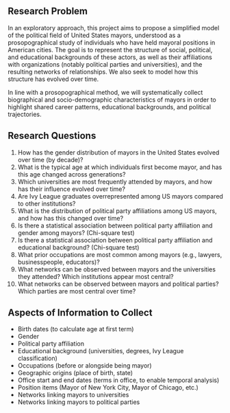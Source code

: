 ## Research Problem

In an exploratory approach, this project aims to propose a simplified model of the political field of United States mayors, understood as a prosopographical study of individuals who have held mayoral positions in American cities. The goal is to represent the structure of social, political, and educational backgrounds of these actors, as well as their affiliations with organizations (notably political parties and universities), and the resulting networks of relationships. We also seek to model how this structure has evolved over time. 

In line with a prosopographical method, we will systematically collect biographical and socio-demographic characteristics of mayors in order to highlight shared career patterns, educational backgrounds, and political trajectories.

## Research Questions

1. How has the gender distribution of mayors in the United States evolved over time (by decade)?
2. What is the typical age at which individuals first become mayor, and has this age changed across generations?
3. Which universities are most frequently attended by mayors, and how has their influence evolved over time?
4. Are Ivy League graduates overrepresented among US mayors compared to other institutions?
5. What is the distribution of political party affiliations among US mayors, and how has this changed over time?
6. Is there a statistical association between political party affiliation and gender among mayors? (Chi-square test)
7. Is there a statistical association between political party affiliation and educational background? (Chi-square test)
8. What prior occupations are most common among mayors (e.g., lawyers, businesspeople, educators)?
9. What networks can be observed between mayors and the universities they attended? Which institutions appear most central?
10. What networks can be observed between mayors and political parties? Which parties are most central over time?

## Aspects of Information to Collect

* Birth dates (to calculate age at first term)
* Gender
* Political party affiliation
* Educational background (universities, degrees, Ivy League classification)
* Occupations (before or alongside being mayor)
* Geographic origins (place of birth, state)
* Office start and end dates (terms in office, to enable temporal analysis)
* Position items (Mayor of New York City, Mayor of Chicago, etc.)
* Networks linking mayors to universities
* Networks linking mayors to political parties

